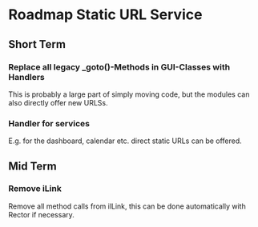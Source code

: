 # Roadmap Static URL Service

## Short Term

### Replace all legacy _goto()-Methods in GUI-Classes with Handlers
This is probably a large part of simply moving code, but the modules can also directly offer new URLSs.

### Handler for services
E.g. for the dashboard, calendar etc. direct static URLs can be offered.

## Mid Term

### Remove iLink
Remove all method calls from ilLink, this can be done automatically with Rector if necessary.
